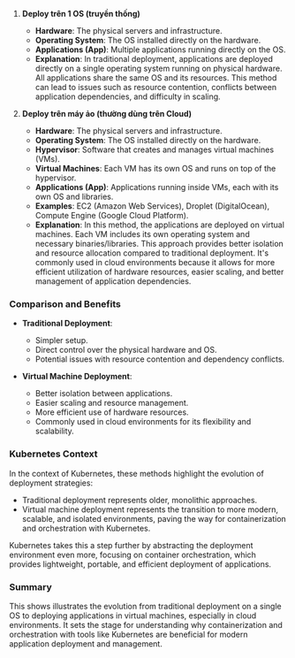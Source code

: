 1. **Deploy trên 1 OS (truyền thống)**
    - **Hardware**: The physical servers and infrastructure.
    - **Operating System**: The OS installed directly on the hardware.
    - **Applications (App)**: Multiple applications running directly on the OS.
    - **Explanation**: In traditional deployment, applications are deployed directly on a single operating system running on physical hardware. All applications share the same OS and its resources. This method can lead to issues such as resource contention, conflicts between application dependencies, and difficulty in scaling.

2. **Deploy trên máy ảo (thường dùng trên Cloud)**
    - **Hardware**: The physical servers and infrastructure.
    - **Operating System**: The OS installed directly on the hardware.
    - **Hypervisor**: Software that creates and manages virtual machines (VMs).
    - **Virtual Machines**: Each VM has its own OS and runs on top of the hypervisor.
    - **Applications (App)**: Applications running inside VMs, each with its own OS and libraries.
    - **Examples**: EC2 (Amazon Web Services), Droplet (DigitalOcean), Compute Engine (Google Cloud Platform).
    - **Explanation**: In this method, the applications are deployed on virtual machines. Each VM includes its own operating system and necessary binaries/libraries. This approach provides better isolation and resource allocation compared to traditional deployment. It's commonly used in cloud environments because it allows for more efficient utilization of hardware resources, easier scaling, and better management of application dependencies.

### Comparison and Benefits

- **Traditional Deployment**:
  - Simpler setup.
  - Direct control over the physical hardware and OS.
  - Potential issues with resource contention and dependency conflicts.

- **Virtual Machine Deployment**:
  - Better isolation between applications.
  - Easier scaling and resource management.
  - More efficient use of hardware resources.
  - Commonly used in cloud environments for its flexibility and scalability.

### Kubernetes Context

In the context of Kubernetes, these methods highlight the evolution of deployment strategies:
- Traditional deployment represents older, monolithic approaches.
- Virtual machine deployment represents the transition to more modern, scalable, and isolated environments, paving the way for containerization and orchestration with Kubernetes.

Kubernetes takes this a step further by abstracting the deployment environment even more, focusing on container orchestration, which provides lightweight, portable, and efficient deployment of applications.

### Summary

This shows illustrates the evolution from traditional deployment on a single OS to deploying applications in virtual machines, especially in cloud environments. It sets the stage for understanding why containerization and orchestration with tools like Kubernetes are beneficial for modern application deployment and management.
